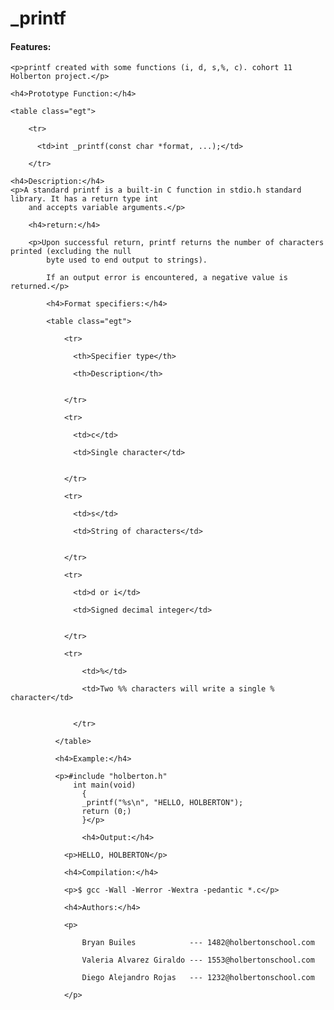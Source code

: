 <!DOCTYPE html>
<html lang="en">
<head>
    <meta charset="UTF-8">
    <meta name="viewport" content="width=device-width, initial-scale=1.0">
    <title>README.md</title>
    <link rel="stylesheet" href="https://stackpath.bootstrapcdn.com/bootstrap/4.4.1/css/bootstrap.min.css" 
    integrity="sha384-Vkoo8x4CGsO3+Hhxv8T/Q5PaXtkKtu6ug5TOeNV6gBiFeWPGFN9MuhOf23Q9Ifjh" crossorigin="anonymous">
</head>
<body>
    <h1>_printf</h1>
    <h4>Features:</h4>

    <p>printf created with some functions (i, d, s,%, c). cohort 11 Holberton project.</p>

    <h4>Prototype Function:</h4>

    <table class="egt">

        <tr>
      
          <td>int _printf(const char *format, ...);</td>
      
        </tr>

    <h4>Description:</h4>
    <p>A standard printf is a built-in C function in stdio.h standard library. It has a return type int 
        and accepts variable arguments.</p>

        <h4>return:</h4>

        <p>Upon successful return, printf returns the number of characters printed (excluding the null 
            byte used to end output to strings).

            If an output error is encountered, a negative value is returned.</p>

            <h4>Format specifiers:</h4>

            <table class="egt">

                <tr>
              
                  <th>Specifier type</th>
              
                  <th>Description</th>
              
              
                </tr>
              
                <tr>
              
                  <td>c</td>
              
                  <td>Single character</td>
              
              
                </tr>
              
                <tr>
              
                  <td>s</td>
              
                  <td>String of characters</td>
              
              
                </tr>
              
                <tr>
              
                  <td>d or i</td>
              
                  <td>Signed decimal integer</td>

              
                </tr>

                <tr>
              
                    <td>%</td>
                
                    <td>Two %% characters will write a single % character</td>
  
                
                  </tr>
              
              </table>

              <h4>Example:</h4>

              <p>#include "holberton.h"
                  int main(void)
                    {
                    _printf("%s\n", "HELLO, HOLBERTON");
                    return (0;)
                    }</p>

                    <h4>Output:</h4>
    
                <p>HELLO, HOLBERTON</p>

                <h4>Compilation:</h4>

                <p>$ gcc -Wall -Werror -Wextra -pedantic *.c</p>

                <h4>Authors:</h4>

                <p>

                    Bryan Builes            --- 1482@holbertonschool.com
                    
                    Valeria Alvarez Giraldo --- 1553@holbertonschool.com
                 
                    Diego Alejandro Rojas   --- 1232@holbertonschool.com
                    
                </p>
    


</body>
</html>
